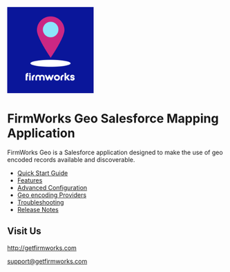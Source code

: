 <img src="images/FirmWorks-Geo-5x5-Blue.png" alt="FirmWorks Geo" height="200"/>

# FirmWorks Geo Salesforce Mapping Application

FirmWorks Geo is a Salesforce application designed to make the use of geo encoded records available and discoverable.

- [Quick Start Guide](quick-start-guide.md)
- [Features](features.md)
- [Advanced Configuration](advanced-config.md)
- [Geo encoding Providers](providers.md)
- [Troubleshooting](troubleshooting.md)
- [Release Notes](release-notes.md)

## Visit Us

http://getfirmworks.com

support@getfirmworks.com

